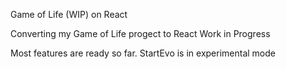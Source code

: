 Game of Life (WIP) on React

Converting my Game of Life progect to React
Work in Progress

Most features are ready so far. StartEvo is in experimental mode
